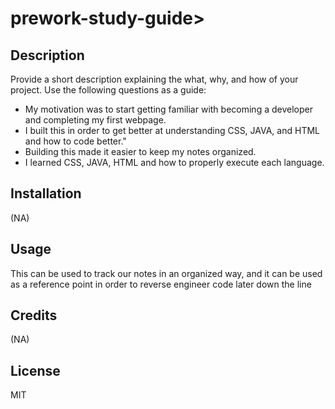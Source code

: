# prework-study-guide>

## Description

Provide a short description explaining the what, why, and how of your project. Use the following questions as a guide:

- My motivation was to start getting familiar with becoming a developer and completing my first webpage. 
- I built this in order to get better at understanding CSS, JAVA, and HTML and how to code better."
- Building this made it easier to keep my notes organized.
- I learned CSS, JAVA, HTML and how to properly execute each language.



## Installation

(NA)

## Usage

This can be used to track our notes in an organized way, and it can be used as a reference point in order to reverse engineer code later down the line

## Credits

(NA)

## License

MIT
